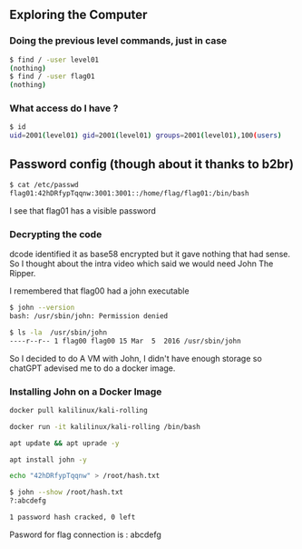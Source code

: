 ## Exploring the Computer

### Doing the previous level commands, just in case

```bash
$ find / -user level01
(nothing)
$ find / -user flag01
(nothing)
```
### What access do I have ?
```bash
$ id
uid=2001(level01) gid=2001(level01) groups=2001(level01),100(users)
```

## Password config (though about it thanks to b2br)

```bash
$ cat /etc/passwd
flag01:42hDRfypTqqnw:3001:3001::/home/flag/flag01:/bin/bash
```
I see that flag01 has a visible password

### Decrypting the code
dcode identified it as base58 encrypted but it gave nothing that had sense. So I thought about the intra video which said we would need John The Ripper. 

I remembered that flag00 had a john executable
```bash
$ john --version
bash: /usr/sbin/john: Permission denied
```
```bash
$ ls -la  /usr/sbin/john
----r--r-- 1 flag00 flag00 15 Mar  5  2016 /usr/sbin/john
```

So I decided to do A VM with John, I didn't have enough storage so chatGPT adevised me to do a docker image.

### Installing John on a Docker Image
```bash
docker pull kalilinux/kali-rolling 
```

```bash
docker run -it kalilinux/kali-rolling /bin/bash
```

```bash
apt update && apt uprade -y
```

```bash
apt install john -y
```

```bash
echo "42hDRfypTqqnw" > /root/hash.txt
```

```bash
$ john --show /root/hash.txt 
?:abcdefg

1 password hash cracked, 0 left
```

Pasword for flag connection is : abcdefg


